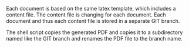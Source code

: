 Each document is based on the same latex template, which includes a content file.
The content file is changing for each document.
Each document and thus each content file is stored in a separate GIT branch.

The shell script copies the generated PDF and copies it to a subdirectory named like the GIT branch and renames the PDF file to the branch name.
